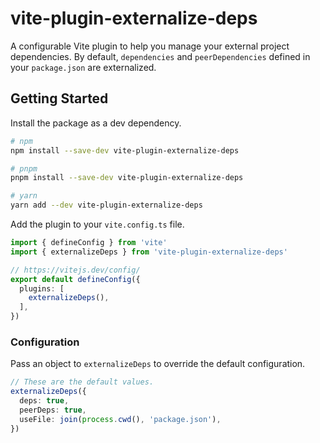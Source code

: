 # vite-plugin-externalize-deps

A configurable Vite plugin to help you manage your external project dependencies. By default, `dependencies` and `peerDependencies` defined in your `package.json` are externalized.

## Getting Started

Install the package as a dev dependency.

```sh
# npm
npm install --save-dev vite-plugin-externalize-deps

# pnpm
pnpm install --save-dev vite-plugin-externalize-deps

# yarn
yarn add --dev vite-plugin-externalize-deps
```

Add the plugin to your `vite.config.ts` file.

```ts
import { defineConfig } from 'vite'
import { externalizeDeps } from 'vite-plugin-externalize-deps'

// https://vitejs.dev/config/
export default defineConfig({
  plugins: [
    externalizeDeps(),
  ],
})
```

### Configuration

Pass an object to `externalizeDeps` to override the default configuration.

```ts
// These are the default values.
externalizeDeps({
  deps: true,
  peerDeps: true,
  useFile: join(process.cwd(), 'package.json'),
})
```
